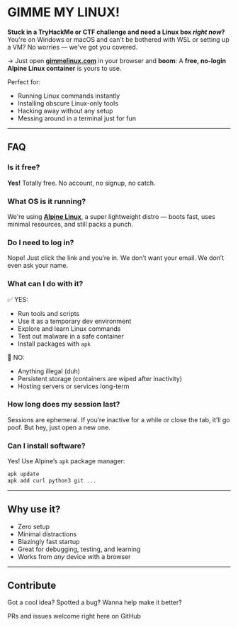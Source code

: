 
# GIMME MY LINUX!

**Stuck in a TryHackMe or CTF challenge and need a Linux box *right now*?**
You're on Windows or macOS and can't be bothered with WSL or setting up a VM?
No worries — we've got you covered.

-> Just open [**gimmelinux.com**](https://gimmelinux.com) in your browser and **boom**:
A **free, no-login Alpine Linux container** is yours to use.

Perfect for:

* Running Linux commands instantly
* Installing obscure Linux-only tools
* Hacking away without any setup
* Messing around in a terminal just for fun

---

## FAQ

### Is it free?

**Yes!** Totally free. No account, no signup, no catch.

### What OS is it running?

We're using [**Alpine Linux**](https://alpinelinux.org/), a super lightweight distro — boots fast, uses minimal resources, and still packs a punch.

### Do I need to log in?

Nope! Just click the link and you’re in. We don’t want your email. We don’t even ask your name.

### What can I do with it?

✅ YES:

* Run tools and scripts
* Use it as a temporary dev environment
* Explore and learn Linux commands
* Test out malware in a safe container
* Install packages with `apk`

🚫 NO:

* Anything illegal (duh)
* Persistent storage (containers are wiped after inactivity)
* Hosting servers or services long-term

### How long does my session last?

Sessions are ephemeral. If you’re inactive for a while or close the tab, it’ll go poof. But hey, just open a new one.

### Can I install software?

Yes! Use Alpine’s `apk` package manager:

```sh
apk update
apk add curl python3 git ...
```

---

## Why use it?

* Zero setup
* Minimal distractions
* Blazingly fast startup
* Great for debugging, testing, and learning
* Works from *any* device with a browser

---

## Contribute

Got a cool idea?
Spotted a bug?
Wanna help make it better?

PRs and issues welcome right here on GitHub
